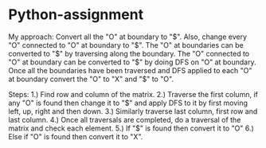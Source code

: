# Python-assignment

My approach:
Convert all the "O" at boundary to "$". Also, change every "O" connected to "O" at boundary to "$".
The "O" at boundaries can be converted to "$" by traversing along the boundary.
The "O" connected to "O" at boundary can be converted to "$" by doing DFS on "O" at boundary.
Once all the boundaries have been traversed and DFS applied to each "O" at boundary convert the "O" to "X" and "$" to "O".

Steps:
1.) Find row and column of the matrix.
2.) Traverse the first column, if any "O" is found then change it to "$" and apply DFS to it by first moving left, up, right and then down.
3.) Similarly traverse last column, first row and last column.
4.) Once all traversals are completed, do a traversal of the matrix and check each element.
5.) If "$" is found then convert it to "O"
6.) Else if "O" is found then convert it to "X".

